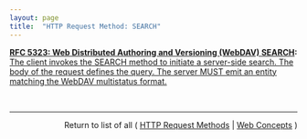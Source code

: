 ```yaml
---
layout: page
title:  "HTTP Request Method: SEARCH"
---
```


**[RFC 5323: Web Distributed Authoring and Versioning (WebDAV) SEARCH](/specs/IETF/RFC/5323 "This document specifies a set of methods, headers, and properties composing Web Distributed Authoring and Versioning (WebDAV) SEARCH, an application of the HTTP/1.1 protocol to efficiently search for DAV resources based upon a set of client-supplied criteria."):** [The client invokes the SEARCH method to initiate a server-side search. The body of the request defines the query. The server MUST emit an entity matching the WebDAV multistatus format.](http://tools.ietf.org/html/rfc5323#section-2 "Read documentation for HTTP Request Method &#34;SEARCH&#34;")

<br/>
<hr/>

<p style="text-align: right">Return to list of all ( <a href="../http-methods">HTTP Request Methods</a> | <a href="../">Web Concepts</a> )</p>